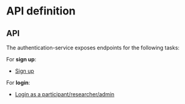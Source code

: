 # API definition

## API
The authentication-service exposes endpoints for the following tasks:

For **sign up**:
* [Sign up](./api-methods/signup.md)

For **login**:
* [Login as a participant/researcher/admin](./api-methods/login.md)
